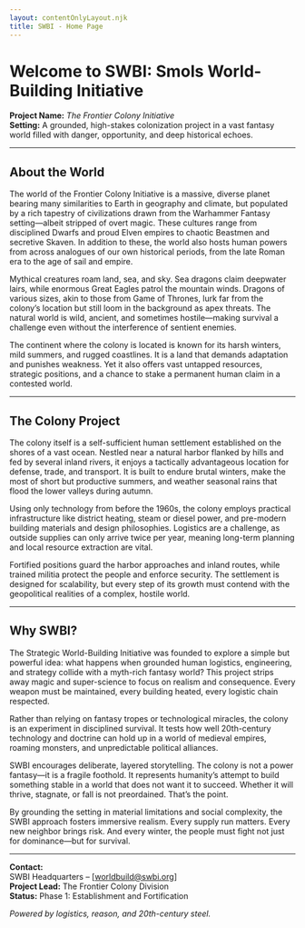 ```yaml
---
layout: contentOnlyLayout.njk
title: SWBI - Home Page
---
```


# Welcome to SWBI: Smols World-Building Initiative

**Project Name:** *The Frontier Colony Initiative*  
**Setting:** A grounded, high-stakes colonization project in a vast fantasy world filled with danger, opportunity, and deep historical echoes.

---

## About the World

The world of the Frontier Colony Initiative is a massive, diverse planet bearing many similarities to Earth in geography and climate, but populated by a rich tapestry of civilizations drawn from the Warhammer Fantasy setting—albeit stripped of overt magic. These cultures range from disciplined Dwarfs and proud Elven empires to chaotic Beastmen and secretive Skaven. In addition to these, the world also hosts human powers from across analogues of our own historical periods, from the late Roman era to the age of sail and empire.

Mythical creatures roam land, sea, and sky. Sea dragons claim deepwater lairs, while enormous Great Eagles patrol the mountain winds. Dragons of various sizes, akin to those from Game of Thrones, lurk far from the colony’s location but still loom in the background as apex threats. The natural world is wild, ancient, and sometimes hostile—making survival a challenge even without the interference of sentient enemies.

The continent where the colony is located is known for its harsh winters, mild summers, and rugged coastlines. It is a land that demands adaptation and punishes weakness. Yet it also offers vast untapped resources, strategic positions, and a chance to stake a permanent human claim in a contested world.

---

## The Colony Project

The colony itself is a self-sufficient human settlement established on the shores of a vast ocean. Nestled near a natural harbor flanked by hills and fed by several inland rivers, it enjoys a tactically advantageous location for defense, trade, and transport. It is built to endure brutal winters, make the most of short but productive summers, and weather seasonal rains that flood the lower valleys during autumn.

Using only technology from before the 1960s, the colony employs practical infrastructure like district heating, steam or diesel power, and pre-modern building materials and design philosophies. Logistics are a challenge, as outside supplies can only arrive twice per year, meaning long-term planning and local resource extraction are vital.

Fortified positions guard the harbor approaches and inland routes, while trained militia protect the people and enforce security. The settlement is designed for scalability, but every step of its growth must contend with the geopolitical realities of a complex, hostile world.

---

## Why SWBI?

The Strategic World-Building Initiative was founded to explore a simple but powerful idea: what happens when grounded human logistics, engineering, and strategy collide with a myth-rich fantasy world? This project strips away magic and super-science to focus on realism and consequence. Every weapon must be maintained, every building heated, every logistic chain respected.

Rather than relying on fantasy tropes or technological miracles, the colony is an experiment in disciplined survival. It tests how well 20th-century technology and doctrine can hold up in a world of medieval empires, roaming monsters, and unpredictable political alliances.

SWBI encourages deliberate, layered storytelling. The colony is not a power fantasy—it is a fragile foothold. It represents humanity’s attempt to build something stable in a world that does not want it to succeed. Whether it will thrive, stagnate, or fall is not preordained. That’s the point.

By grounding the setting in material limitations and social complexity, the SWBI approach fosters immersive realism. Every supply run matters. Every new neighbor brings risk. And every winter, the people must fight not just for dominance—but for survival.

---

**Contact:**  
SWBI Headquarters – [worldbuild@swbi.org]  
**Project Lead:** The Frontier Colony Division  
**Status:** Phase 1: Establishment and Fortification

*Powered by logistics, reason, and 20th-century steel.*
